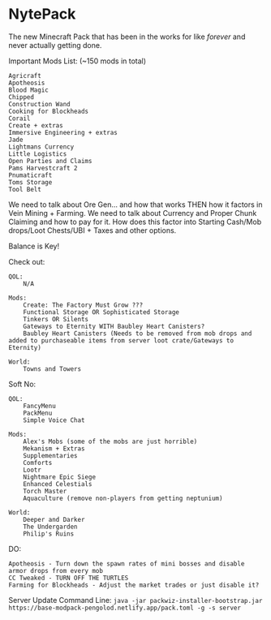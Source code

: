 # NytePack
The new Minecraft Pack that has been in the works for like *forever* and never actually getting done.

Important Mods List: (~150 mods in total)

    Agricraft
    Apotheosis
    Blood Magic
    Chipped
    Construction Wand
    Cooking for Blockheads
    Corail
    Create + extras
    Immersive Engineering + extras
    Jade
    Lightmans Currency
    Little Logistics
    Open Parties and Claims
    Pams Harvestcraft 2
    Pnumaticraft
    Toms Storage
    Tool Belt

We need to talk about Ore Gen... and how that works THEN how it factors in Vein Mining + Farming. 
We need to talk about Currency and Proper Chunk Claiming and how to pay for it. How does this factor into Starting Cash/Mob drops/Loot Chests/UBI + Taxes and other options.

Balance is Key!

Check out:
    
    QOL:
        N/A

    Mods:
        Create: The Factory Must Grow ???
        Functional Storage OR Sophisticated Storage
        Tinkers OR Silents
        Gateways to Eternity WITH Baubley Heart Canisters?
        Baubley Heart Canisters (Needs to be removed from mob drops and added to purchaseable items from server loot crate/Gateways to Eternity)
    
    World:
        Towns and Towers

Soft No:
    
    QOL:
        FancyMenu
        PackMenu
        Simple Voice Chat

    Mods:
        Alex's Mobs (some of the mobs are just horrible)
        Mekanism + Extras
        Supplementaries
        Comforts
        Lootr
        Nightmare Epic Siege
        Enhanced Celestials
        Torch Master
        Aquaculture (remove non-players from getting neptunium)

    World:
        Deeper and Darker
        The Undergarden
        Philip's Ruins

DO:
    
    Apotheosis - Turn down the spawn rates of mini bosses and disable armor drops from every mob
    CC Tweaked - TURN OFF THE TURTLES
    Farming for Blockheads - Adjust the market trades or just disable it?

Server Update Command Line:
`java -jar packwiz-installer-bootstrap.jar https://base-modpack-pengolod.netlify.app/pack.toml -g -s server`